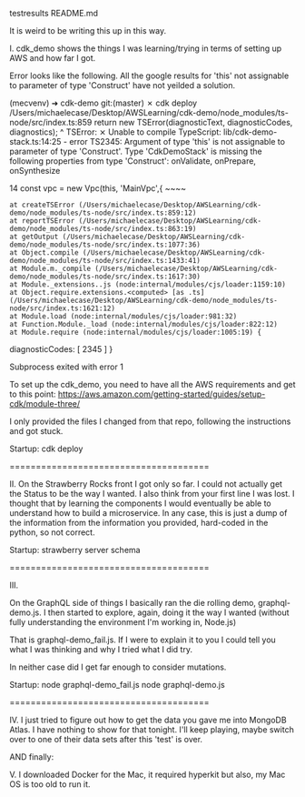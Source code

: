 testresults
README.md

It is weird to be writing this up in this way.

I. 
cdk_demo shows the things I was learning/trying in terms of setting up AWS and how far I got.

Error looks like the following. All the google results for 'this' not assignable to parameter of type 'Construct' have not yeilded a solution.

(mecvenv) ➜  cdk-demo git:(master) ✗ cdk deploy
/Users/michaelecase/Desktop/AWSLearning/cdk-demo/node_modules/ts-node/src/index.ts:859
    return new TSError(diagnosticText, diagnosticCodes, diagnostics);
           ^
TSError: ⨯ Unable to compile TypeScript:
lib/cdk-demo-stack.ts:14:25 - error TS2345: Argument of type 'this' is not assignable to parameter of type 'Construct'.
  Type 'CdkDemoStack' is missing the following properties from type 'Construct': onValidate, onPrepare, onSynthesize

14     const vpc = new Vpc(this, 'MainVpc',{
                           ~~~~

    at createTSError (/Users/michaelecase/Desktop/AWSLearning/cdk-demo/node_modules/ts-node/src/index.ts:859:12)
    at reportTSError (/Users/michaelecase/Desktop/AWSLearning/cdk-demo/node_modules/ts-node/src/index.ts:863:19)
    at getOutput (/Users/michaelecase/Desktop/AWSLearning/cdk-demo/node_modules/ts-node/src/index.ts:1077:36)
    at Object.compile (/Users/michaelecase/Desktop/AWSLearning/cdk-demo/node_modules/ts-node/src/index.ts:1433:41)
    at Module.m._compile (/Users/michaelecase/Desktop/AWSLearning/cdk-demo/node_modules/ts-node/src/index.ts:1617:30)
    at Module._extensions..js (node:internal/modules/cjs/loader:1159:10)
    at Object.require.extensions.<computed> [as .ts] (/Users/michaelecase/Desktop/AWSLearning/cdk-demo/node_modules/ts-node/src/index.ts:1621:12)
    at Module.load (node:internal/modules/cjs/loader:981:32)
    at Function.Module._load (node:internal/modules/cjs/loader:822:12)
    at Module.require (node:internal/modules/cjs/loader:1005:19) {
  diagnosticCodes: [ 2345 ]
}

Subprocess exited with error 1

To set up the cdk_demo, you need to have all the AWS requirements and get to this point:
https://aws.amazon.com/getting-started/guides/setup-cdk/module-three/

I only provided the files I changed from that repo, following the instructions and got stuck.

Startup:
cdk deploy

======================================

II.
On the Strawberry Rocks front I got only so far. I could not actually get the Status to be the way I wanted. I also think from your first line I was lost. I thought that by learning the components I would eventually be able to understand how to build a microservice. In any case, this is just a dump of the information from the information you provided, hard-coded in the python, so not correct.

Startup:
strawberry server schema

======================================

III.

On the GraphQL side of things I basically ran the die rolling demo, graphql-demo.js. I then started to explore, again, doing it the way I wanted (without fully understanding the environment I'm working in, Node.js)

That is graphql-demo_fail.js. If I were to explain it to you I could tell you what I was thinking and why I tried what I did try.

In neither case did I get far enough to consider mutations. 

Startup:
node graphql-demo_fail.js
node graphql-demo.js

======================================

IV.
I just tried to figure out how to get the data you gave me into MongoDB Atlas. I have nothing to show for that tonight. I'll keep playing, maybe switch over to one of their data sets after this 'test' is over.


AND finally:

V.
I downloaded Docker for the Mac, it required hyperkit but also, my Mac OS is too old to run it.



